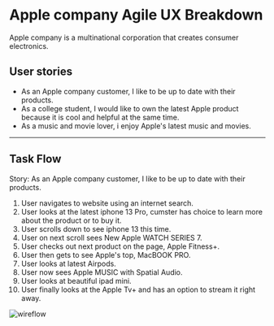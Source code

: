# Apple company Agile UX Breakdown
Apple company is a multinational corporation that creates consumer electronics.

## User stories
- As an Apple company customer, I like to be up to date with their products.
- As a college student, I would like to own the latest Apple product because it is cool and helpful at the same time.
- As a music and movie lover, i enjoy Apple's latest music and movies.
 
---

## Task Flow
Story: As an Apple company customer, I like to be up to date with their products.
1. User navigates to website using an internet search.
2. User looks at the latest iphone 13 Pro, cumster has choice to learn more about the product or to buy it.
3. User scrolls down to see iphone 13 this time.
4. User on next scroll sees New Apple WATCH SERIES 7.
5. User checks out next product on the page, Apple Fitness+.
6. User then gets to see Apple's top, MacBOOK PRO.
7. User looks at latest Airpods.
8. User now sees Apple MUSIC with Spatial Audio.
9. User looks at beautiful ipad mini.
10. User finally looks at the Apple Tv+ and has an option to stream it right away.

![wireflow](https://user-images.githubusercontent.com/97467330/150058454-241e8102-ec91-4dce-a6c3-2e2724fcfc32.png)
